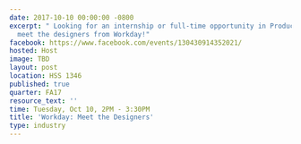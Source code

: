 ```yaml
---
date: 2017-10-10 00:00:00 -0800
excerpt: " Looking for an internship or full-time opportunity in Product Design? Come
  meet the designers from Workday!"
facebook: https://www.facebook.com/events/130430914352021/
hosted: Host
image: TBD
layout: post
location: HSS 1346
published: true
quarter: FA17
resource_text: ''
time: Tuesday, Oct 10, 2PM - 3:30PM
title: 'Workday: Meet the Designers'
type: industry
---
```

